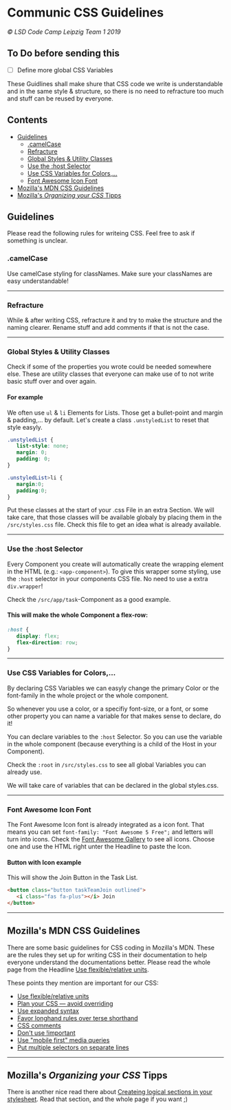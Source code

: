# Communic CSS Guidelines

_&copy; LSD Code Camp Leipzig Team 1 2019_

## To Do before sending this
- [ ] Define more global CSS Variables

These Guidlines shall make shure that CSS code we write is understandable and in the same style & structure, so there is no need to refracture too much and stuff can be reused by everyone.

## Contents

* [Guidelines](#guidelines)
   * [.camelCase](#camelCase)
   * [Refracture](#refracture)
   * [Global Styles & Utility Classes](#global-styles-utility-classes)
   * [Use the :host Selector](#use-the-host-selector)
   * [Use CSS Variables for Colors,...](#use-css-variables-for-colors)
   * [Font Awesome Icon Font](#font-awesome-icon-font)
* [Mozilla's MDN CSS Guidelines](#mozillas-mdn-css-guidelines)
* [Mozilla's _Organizing your CSS_ Tipps](#mozillas-organizing-your-css-tipps)

## Guidelines

Please read the following rules for writeing CSS. Feel free to ask if something is unclear.

### .camelCase
Use camelCase styling for classNames. Make sure your classNames are easy understandable!

---

### Refracture
While & after writing CSS, refracture it and try to make the structure and the naming clearer. Rename stuff and add comments if that is not the case.

---

### Global Styles & Utility Classes
Check if some of the properties you wrote could be needed somewhere else.
These are utility classes that everyone can make use of to not write basic stuff over and over again.

#### For example
We often use `ul` & `li` Elements for Lists. Those get a bullet-point and margin & padding,... by default. Let's create a class `.unstyledList` to reset that style easyly.

```css
.unstyledList {
   list-style: none;
   margin: 0;
   padding: 0;
}

.unstyledList>li {
   margin:0;
   padding:0;
}
```

Put these classes at the start of your .css File in an extra Section. We will take care, that those classes will be available globaly by placing them in the `/src/styles.css` file. Check this file to get an idea what is already available.

---

### Use the :host Selector
Every Component you create will automatically create the wrapping element in the HTML (e.g.: `<app-component>`). To give this wrapper some styling, use the `:host` selector in your components CSS file. No need to use a extra `div.wrapper`!

Check the `/src/app/task`-Component as a good example.

#### This will make the whole Component a flex-row:
```css
:host {
   display: flex;
   flex-direction: row;
}
```

---

### Use CSS Variables for Colors,...
By declaring CSS Variables we can easyly change the primary Color or the font-family in the whole project or the whole component.

So whenever you use a color, or a specifiy font-size, or a font, or some other property you can name a variable for that makes sense to declare, do it!

You can declare variables to the `:host` Selector. So you can use the variable in the whole component (because everything is a child of the Host in your Component).

Check the `:root` in `/src/styles.css` to see all global Variables you can already use.

We will take care of variables that can be declared in the global styles.css.

---

### Font Awesome Icon Font
The Font Awesome Icon font is already integrated as a icon font. That means you can set `font-family: "Font Awesome 5 Free";` and letters will turn into icons. Check the [Font Awesome Gallery](https://fontawesome.com/icons?d=gallery&m=free) to see all icons. Choose one and use the HTML right unter the Headline to paste the Icon.

#### Button with Icon example

This will show the Join Button in the Task List.

```HTML
<button class="button taskTeamJoin outlined">
   <i class="fas fa-plus"></i> Join
</button>
```

---

## Mozilla's MDN CSS Guidelines

There are some basic guidelines for CSS coding in Mozilla's MDN. These are the rules they set up for writing CSS in their documentation to help everyone understand the documentations better. Please read the whole page from the Headline [Use flexible/relative units](https://developer.mozilla.org/en-US/docs/MDN/Contribute/Guidelines/Code_guidelines/CSS#Use_flexiblerelative_units).

These points they mention are important for our CSS:
* [Use flexible/relative units](https://developer.mozilla.org/en-US/docs/MDN/Contribute/Guidelines/Code_guidelines/CSS#Use_flexiblerelative_units)
* [Plan your CSS — avoid overriding](https://developer.mozilla.org/en-US/docs/MDN/Contribute/Guidelines/Code_guidelines/CSS#Plan_your_CSS_%E2%80%94_avoid_overriding)
* [Use expanded syntax](https://developer.mozilla.org/en-US/docs/MDN/Contribute/Guidelines/Code_guidelines/CSS#Use_expanded_syntax)
*  [Favor longhand rules over terse shorthand](https://developer.mozilla.org/en-US/docs/MDN/Contribute/Guidelines/Code_guidelines/CSS#Favor_longhand_rules_over_terse_shorthand) 
*  [CSS comments](https://developer.mozilla.org/en-US/docs/MDN/Contribute/Guidelines/Code_guidelines/CSS#CSS_comments) 
*  [Don't use !important](https://developer.mozilla.org/en-US/docs/MDN/Contribute/Guidelines/Code_guidelines/CSS#Don't_use_!important) 
*  [Use "mobile first" media queries](https://developer.mozilla.org/en-US/docs/MDN/Contribute/Guidelines/Code_guidelines/CSS#Use_mobile_first_media_queries) 
*  [Put multiple selectors on separate lines](https://developer.mozilla.org/en-US/docs/MDN/Contribute/Guidelines/Code_guidelines/CSS#Put_multiple_selectors_on_separate_lines) 

---

## Mozilla's _Organizing your CSS_ Tipps

There is another nice read there about [Createing logical sections in your stylesheet](https://developer.mozilla.org/en-US/docs/Learn/CSS/Building_blocks/Organizing#Create_logical_sections_in_your_stylesheet). Read that section, and the whole page if you want ;)


